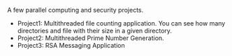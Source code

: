 A few parallel computing and security projects.

* Project1: Multithreaded file counting application.  You can see how many directories and file with their size in a given directory.
* Project2: Multithreaded Prime Number Generation.
* Project3: RSA Messaging Application
